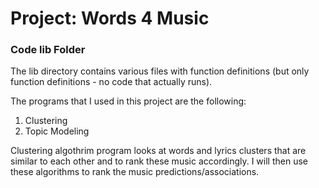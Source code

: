 # Project: Words 4 Music

### Code lib Folder

The lib directory contains various files with function definitions (but only function definitions - no code that actually runs).

The programs that I used in this project are the following:

1. Clustering
2. Topic Modeling
  
Clustering algothrim program looks at words and lyrics clusters that are similar to each other and to rank these music accordingly. I will then use these algorithms to rank the music predictions/associations.  

